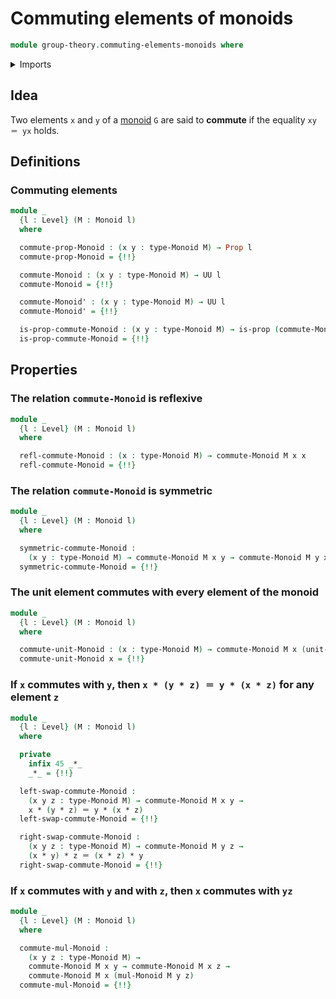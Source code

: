 # Commuting elements of monoids

```agda
module group-theory.commuting-elements-monoids where
```

<details><summary>Imports</summary>

```agda
open import foundation.identity-types
open import foundation.propositions
open import foundation.universe-levels

open import group-theory.commuting-elements-semigroups
open import group-theory.monoids
```

</details>

## Idea

Two elements `x` and `y` of a [monoid](group-theory.monoids.md) `G` are said to
**commute** if the equality `xy ＝ yx` holds.

## Definitions

### Commuting elements

```agda
module _
  {l : Level} (M : Monoid l)
  where

  commute-prop-Monoid : (x y : type-Monoid M) → Prop l
  commute-prop-Monoid = {!!}

  commute-Monoid : (x y : type-Monoid M) → UU l
  commute-Monoid = {!!}

  commute-Monoid' : (x y : type-Monoid M) → UU l
  commute-Monoid' = {!!}

  is-prop-commute-Monoid : (x y : type-Monoid M) → is-prop (commute-Monoid x y)
  is-prop-commute-Monoid = {!!}
```

## Properties

### The relation `commute-Monoid` is reflexive

```agda
module _
  {l : Level} (M : Monoid l)
  where

  refl-commute-Monoid : (x : type-Monoid M) → commute-Monoid M x x
  refl-commute-Monoid = {!!}
```

### The relation `commute-Monoid` is symmetric

```agda
module _
  {l : Level} (M : Monoid l)
  where

  symmetric-commute-Monoid :
    (x y : type-Monoid M) → commute-Monoid M x y → commute-Monoid M y x
  symmetric-commute-Monoid = {!!}
```

### The unit element commutes with every element of the monoid

```agda
module _
  {l : Level} (M : Monoid l)
  where

  commute-unit-Monoid : (x : type-Monoid M) → commute-Monoid M x (unit-Monoid M)
  commute-unit-Monoid x = {!!}
```

### If `x` commutes with `y`, then `x * (y * z) ＝ y * (x * z)` for any element `z`

```agda
module _
  {l : Level} (M : Monoid l)
  where

  private
    infix 45 _*_
    _*_ = {!!}

  left-swap-commute-Monoid :
    (x y z : type-Monoid M) → commute-Monoid M x y →
    x * (y * z) ＝ y * (x * z)
  left-swap-commute-Monoid = {!!}

  right-swap-commute-Monoid :
    (x y z : type-Monoid M) → commute-Monoid M y z →
    (x * y) * z ＝ (x * z) * y
  right-swap-commute-Monoid = {!!}
```

### If `x` commutes with `y` and with `z`, then `x` commutes with `yz`

```agda
module _
  {l : Level} (M : Monoid l)
  where

  commute-mul-Monoid :
    (x y z : type-Monoid M) →
    commute-Monoid M x y → commute-Monoid M x z →
    commute-Monoid M x (mul-Monoid M y z)
  commute-mul-Monoid = {!!}
```
